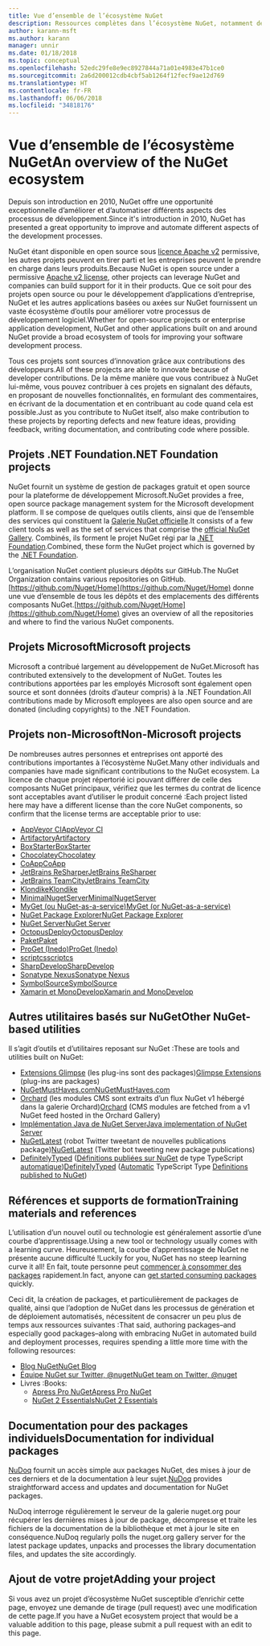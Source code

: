 ```yaml
---
title: Vue d’ensemble de l’écosystème NuGet
description: Ressources complètes dans l’écosystème NuGet, notamment des sources NuGet, des projets NuGet non-Microsoft, des utilitaires et des supports de formation NuGet.
author: karann-msft
ms.author: karann
manager: unnir
ms.date: 01/18/2018
ms.topic: conceptual
ms.openlocfilehash: 52edc29fe8e9ec8927844a71a01e4983e47b1ce0
ms.sourcegitcommit: 2a6d200012cdb4cbf5ab1264f12fecf9ae12d769
ms.translationtype: HT
ms.contentlocale: fr-FR
ms.lasthandoff: 06/06/2018
ms.locfileid: "34818176"
---
```

# <a name="an-overview-of-the-nuget-ecosystem"></a><span data-ttu-id="10752-103">Vue d’ensemble de l’écosystème NuGet</span><span class="sxs-lookup"><span data-stu-id="10752-103">An overview of the NuGet ecosystem</span></span>

<span data-ttu-id="10752-104">Depuis son introduction en 2010, NuGet offre une opportunité exceptionnelle d’améliorer et d’automatiser différents aspects des processus de développement.</span><span class="sxs-lookup"><span data-stu-id="10752-104">Since it's introduction in 2010, NuGet has presented a great opportunity to improve and automate different aspects of the development processes.</span></span>

<span data-ttu-id="10752-105">NuGet étant disponible en open source sous [licence Apache v2](http://choosealicense.com/licenses/apache/) permissive, les autres projets peuvent en tirer parti et les entreprises peuvent le prendre en charge dans leurs produits.</span><span class="sxs-lookup"><span data-stu-id="10752-105">Because NuGet is open source under a permissive [Apache v2 license](http://choosealicense.com/licenses/apache/), other projects can leverage NuGet and companies can build support for it in their products.</span></span> <span data-ttu-id="10752-106">Que ce soit pour des projets open source ou pour le développement d’applications d’entreprise, NuGet et les autres applications basées ou axées sur NuGet fournissent un vaste écosystème d’outils pour améliorer votre processus de développement logiciel.</span><span class="sxs-lookup"><span data-stu-id="10752-106">Whether for open-source projects or enterprise application development, NuGet and other applications built on and around NuGet provide a broad ecosystem of tools for improving your software development process.</span></span>

<span data-ttu-id="10752-107">Tous ces projets sont sources d’innovation grâce aux contributions des développeurs.</span><span class="sxs-lookup"><span data-stu-id="10752-107">All of these projects are able to innovate because of developer contributions.</span></span> <span data-ttu-id="10752-108">De la même manière que vous contribuez à NuGet lui-même, vous pouvez contribuer à ces projets en signalant des défauts, en proposant de nouvelles fonctionnalités, en formulant des commentaires, en écrivant de la documentation et en contribuant au code quand cela est possible.</span><span class="sxs-lookup"><span data-stu-id="10752-108">Just as you contribute to NuGet itself, also make contribution to these projects by reporting defects and new feature ideas, providing feedback, writing documentation, and contributing code where possible.</span></span>

## <a name="net-foundation-projects"></a><span data-ttu-id="10752-109">Projets .NET Foundation</span><span class="sxs-lookup"><span data-stu-id="10752-109">.NET Foundation projects</span></span>

<span data-ttu-id="10752-110">NuGet fournit un système de gestion de packages gratuit et open source pour la plateforme de développement Microsoft.</span><span class="sxs-lookup"><span data-stu-id="10752-110">NuGet provides a free, open source package management system for the Microsoft development platform.</span></span> <span data-ttu-id="10752-111">Il se compose de quelques outils clients, ainsi que de l’ensemble des services qui constituent la [Galerie NuGet officielle](http://www.nuget.org).</span><span class="sxs-lookup"><span data-stu-id="10752-111">It consists of a few client tools as well as the set of services that comprise the [official NuGet Gallery](http://www.nuget.org).</span></span> <span data-ttu-id="10752-112">Combinés, ils forment le projet NuGet régi par la [.NET Foundation](http://www.dotnetfoundation.org/).</span><span class="sxs-lookup"><span data-stu-id="10752-112">Combined, these form the NuGet project which is governed by the [.NET Foundation](http://www.dotnetfoundation.org/).</span></span>

<span data-ttu-id="10752-113">L’organisation NuGet contient plusieurs dépôts sur GitHub.</span><span class="sxs-lookup"><span data-stu-id="10752-113">The NuGet Organization contains various repositories on GitHub.</span></span> <span data-ttu-id="10752-114">[https://github.com/Nuget/Home](https://github.com/Nuget/Home) donne une vue d’ensemble de tous les dépôts et des emplacements des différents composants NuGet.</span><span class="sxs-lookup"><span data-stu-id="10752-114">[https://github.com/Nuget/Home](https://github.com/Nuget/Home) gives an overview of all the repositories and where to find the various NuGet components.</span></span>

## <a name="microsoft-projects"></a><span data-ttu-id="10752-115">Projets Microsoft</span><span class="sxs-lookup"><span data-stu-id="10752-115">Microsoft projects</span></span>

<span data-ttu-id="10752-116">Microsoft a contribué largement au développement de NuGet.</span><span class="sxs-lookup"><span data-stu-id="10752-116">Microsoft has contributed extensively to the development of NuGet.</span></span> <span data-ttu-id="10752-117">Toutes les contributions apportées par les employés Microsoft sont également open source et sont données (droits d’auteur compris) à la .NET Foundation.</span><span class="sxs-lookup"><span data-stu-id="10752-117">All contributions made by Microsoft employees are also open source and are donated (including copyrights) to the .NET Foundation.</span></span>

## <a name="non-microsoft-projects"></a><span data-ttu-id="10752-118">Projets non-Microsoft</span><span class="sxs-lookup"><span data-stu-id="10752-118">Non-Microsoft projects</span></span>

<span data-ttu-id="10752-119">De nombreuses autres personnes et entreprises ont apporté des contributions importantes à l’écosystème NuGet.</span><span class="sxs-lookup"><span data-stu-id="10752-119">Many other individuals and companies have made significant contributions to the NuGet ecosystem.</span></span> <span data-ttu-id="10752-120">La licence de chaque projet répertorié ici pouvant différer de celle des composants NuGet principaux, vérifiez que les termes du contrat de licence sont acceptables avant d’utiliser le produit concerné :</span><span class="sxs-lookup"><span data-stu-id="10752-120">Each project listed here may have a different license than the core NuGet components, so confirm that the license terms are acceptable prior to use:</span></span>

- [<span data-ttu-id="10752-121">AppVeyor CI</span><span class="sxs-lookup"><span data-stu-id="10752-121">AppVeyor CI</span></span>](https://www.appveyor.com/)
- [<span data-ttu-id="10752-122">Artifactory</span><span class="sxs-lookup"><span data-stu-id="10752-122">Artifactory</span></span>](https://www.jfrog.com/artifactory/)
- [<span data-ttu-id="10752-123">BoxStarter</span><span class="sxs-lookup"><span data-stu-id="10752-123">BoxStarter</span></span>](http://boxstarter.org/)
- [<span data-ttu-id="10752-124">Chocolatey</span><span class="sxs-lookup"><span data-stu-id="10752-124">Chocolatey</span></span>](https://chocolatey.org/)
- [<span data-ttu-id="10752-125">CoApp</span><span class="sxs-lookup"><span data-stu-id="10752-125">CoApp</span></span>](http://coapp.org/)
- [<span data-ttu-id="10752-126">JetBrains ReSharper</span><span class="sxs-lookup"><span data-stu-id="10752-126">JetBrains ReSharper</span></span>](https://resharper-plugins.jetbrains.com/)
- [<span data-ttu-id="10752-127">JetBrains TeamCity</span><span class="sxs-lookup"><span data-stu-id="10752-127">JetBrains TeamCity</span></span>](https://www.jetbrains.com/teamcity/)
- [<span data-ttu-id="10752-128">Klondike</span><span class="sxs-lookup"><span data-stu-id="10752-128">Klondike</span></span>](https://github.com/themotleyfool/Klondike)
- [<span data-ttu-id="10752-129">MinimalNugetServer</span><span class="sxs-lookup"><span data-stu-id="10752-129">MinimalNugetServer</span></span>](https://github.com/TanukiSharp/MinimalNugetServer)
- [<span data-ttu-id="10752-130">MyGet (ou NuGet-as-a-service)</span><span class="sxs-lookup"><span data-stu-id="10752-130">MyGet (or NuGet-as-a-service)</span></span>](http://www.myget.org/)
- [<span data-ttu-id="10752-131">NuGet Package Explorer</span><span class="sxs-lookup"><span data-stu-id="10752-131">NuGet Package Explorer</span></span>](https://github.com/NuGetPackageExplorer/NuGetPackageExplorer)
- [<span data-ttu-id="10752-132">NuGet Server</span><span class="sxs-lookup"><span data-stu-id="10752-132">NuGet Server</span></span>](http://nugetserver.net/)
- [<span data-ttu-id="10752-133">OctopusDeploy</span><span class="sxs-lookup"><span data-stu-id="10752-133">OctopusDeploy</span></span>](https://octopus.com/)
- [<span data-ttu-id="10752-134">Paket</span><span class="sxs-lookup"><span data-stu-id="10752-134">Paket</span></span>](https://fsprojects.github.io/Paket/)
- [<span data-ttu-id="10752-135">ProGet (Inedo)</span><span class="sxs-lookup"><span data-stu-id="10752-135">ProGet (Inedo)</span></span>](http://inedo.com/proget)
- [<span data-ttu-id="10752-136">scriptcs</span><span class="sxs-lookup"><span data-stu-id="10752-136">scriptcs</span></span>](http://scriptcs.net/)
- [<span data-ttu-id="10752-137">SharpDevelop</span><span class="sxs-lookup"><span data-stu-id="10752-137">SharpDevelop</span></span>](http://community.sharpdevelop.net/blogs/mattward/archive/2011/01/23/NuGetSupportInSharpDevelop.aspx)
- [<span data-ttu-id="10752-138">Sonatype Nexus</span><span class="sxs-lookup"><span data-stu-id="10752-138">Sonatype Nexus</span></span>](http://www.sonatype.com/nexus-repository-sonatype)
- [<span data-ttu-id="10752-139">SymbolSource</span><span class="sxs-lookup"><span data-stu-id="10752-139">SymbolSource</span></span>](http://www.symbolsource.org/Public)
- [<span data-ttu-id="10752-140">Xamarin et MonoDevelop</span><span class="sxs-lookup"><span data-stu-id="10752-140">Xamarin and MonoDevelop</span></span>](https://github.com/mrward/monodevelop-nuget-addin)

## <a name="other-nuget-based-utilities"></a><span data-ttu-id="10752-141">Autres utilitaires basés sur NuGet</span><span class="sxs-lookup"><span data-stu-id="10752-141">Other NuGet-based utilities</span></span>

<span data-ttu-id="10752-142">Il s’agit d’outils et d’utilitaires reposant sur NuGet :</span><span class="sxs-lookup"><span data-stu-id="10752-142">These are tools and utilities built on NuGet:</span></span>

- <span data-ttu-id="10752-143">[Extensions Glimpse](http://getglimpse.com/Packages) (les plug-ins sont des packages)</span><span class="sxs-lookup"><span data-stu-id="10752-143">[Glimpse Extensions](http://getglimpse.com/Packages) (plug-ins are packages)</span></span>
- [<span data-ttu-id="10752-144">NuGetMustHaves.com</span><span class="sxs-lookup"><span data-stu-id="10752-144">NuGetMustHaves.com</span></span>](http://nugetmusthaves.com/)
- <span data-ttu-id="10752-145">[Orchard](http://www.orchardproject.net/) (les modules CMS sont extraits d’un flux NuGet v1 hébergé dans la galerie Orchard)</span><span class="sxs-lookup"><span data-stu-id="10752-145">[Orchard](http://www.orchardproject.net/) (CMS modules are fetched from a v1 NuGet feed hosted in the Orchard Gallery)</span></span>
- [<span data-ttu-id="10752-146">Implémentation Java de NuGet Server</span><span class="sxs-lookup"><span data-stu-id="10752-146">Java implementation of NuGet Server</span></span>](http://jonnyzzz.com/blog/2012/03/07/nuget-server-in-pure-java/)
- <span data-ttu-id="10752-147">[NuGetLatest](https://twitter.com/NuGetLatest) (robot Twitter tweetant de nouvelles publications package)</span><span class="sxs-lookup"><span data-stu-id="10752-147">[NuGetLatest](https://twitter.com/NuGetLatest) (Twitter bot tweeting new package publications)</span></span>
- <span data-ttu-id="10752-148">[DefinitelyTyped](http://definitelytyped.org/) ([Définitions publiées sur NuGet](http://www.nuget.org/packages?q=DefinitelyTyped) de type TypeScript [automatique](https://github.com/DefinitelyTyped/NugetAutomation/))</span><span class="sxs-lookup"><span data-stu-id="10752-148">[DefinitelyTyped](http://definitelytyped.org/) ([Automatic](https://github.com/DefinitelyTyped/NugetAutomation/) TypeScript Type [Definitions published to NuGet](http://www.nuget.org/packages?q=DefinitelyTyped))</span></span>

## <a name="training-materials-and-references"></a><span data-ttu-id="10752-149">Références et supports de formation</span><span class="sxs-lookup"><span data-stu-id="10752-149">Training materials and references</span></span>

<span data-ttu-id="10752-150">L’utilisation d’un nouvel outil ou technologie est généralement assortie d’une courbe d’apprentissage.</span><span class="sxs-lookup"><span data-stu-id="10752-150">Using a new tool or technology usually comes with a learning curve.</span></span> <span data-ttu-id="10752-151">Heureusement, la courbe d’apprentissage de NuGet ne présente aucune difficulté !</span><span class="sxs-lookup"><span data-stu-id="10752-151">Luckily for you, NuGet has no steep learning curve it all!</span></span> <span data-ttu-id="10752-152">En fait, toute personne peut [commencer à consommer des packages](../quickstart/use-a-package.md) rapidement.</span><span class="sxs-lookup"><span data-stu-id="10752-152">In fact, anyone can [get started consuming packages](../quickstart/use-a-package.md) quickly.</span></span>

<span data-ttu-id="10752-153">Ceci dit, la création de packages, et particulièrement de packages de qualité, ainsi que l’adoption de NuGet dans les processus de génération et de déploiement automatisés, nécessitent de consacrer un peu plus de temps aux ressources suivantes :</span><span class="sxs-lookup"><span data-stu-id="10752-153">That said, authoring packages–and especially good packages–along with  embracing NuGet in automated build and deployment processes, requires spending a little more time with the following resources:</span></span>

- [<span data-ttu-id="10752-154">Blog NuGet</span><span class="sxs-lookup"><span data-stu-id="10752-154">NuGet Blog</span></span>](http://blog.nuget.org/)
- [<span data-ttu-id="10752-155">Équipe NuGet sur Twitter, @nuget</span><span class="sxs-lookup"><span data-stu-id="10752-155">NuGet team on Twitter, @nuget</span></span>](http://twitter.com/nuget)
- <span data-ttu-id="10752-156">Livres :</span><span class="sxs-lookup"><span data-stu-id="10752-156">Books:</span></span>
  - [<span data-ttu-id="10752-157">Apress Pro NuGet</span><span class="sxs-lookup"><span data-stu-id="10752-157">Apress Pro NuGet</span></span>](http://bit.ly/ProNuGet)
  - [<span data-ttu-id="10752-158">NuGet 2 Essentials</span><span class="sxs-lookup"><span data-stu-id="10752-158">NuGet 2 Essentials</span></span>](http://www.amazon.com/NuGet-2-Essentials-Damir-Arh-ebook/dp/B00GTQD5M4)

## <a name="documentation-for-individual-packages"></a><span data-ttu-id="10752-159">Documentation pour des packages individuels</span><span class="sxs-lookup"><span data-stu-id="10752-159">Documentation for individual packages</span></span>

<span data-ttu-id="10752-160">[NuDoq](http://nudoq.org) fournit un accès simple aux packages NuGet, des mises à jour de ces derniers et de la documentation à leur sujet.</span><span class="sxs-lookup"><span data-stu-id="10752-160">[NuDoq](http://nudoq.org) provides straightforward access and updates and documentation for NuGet packages.</span></span>

<span data-ttu-id="10752-161">NuDoq interroge régulièrement le serveur de la galerie nuget.org pour récupérer les dernières mises à jour de package, décompresse et traite les fichiers de la documentation de la bibliothèque et met à jour le site en conséquence.</span><span class="sxs-lookup"><span data-stu-id="10752-161">NuDoq regularly polls the nuget.org gallery server for the latest package updates, unpacks and processes the library documentation files, and updates the site accordingly.</span></span>

## <a name="adding-your-project"></a><span data-ttu-id="10752-162">Ajout de votre projet</span><span class="sxs-lookup"><span data-stu-id="10752-162">Adding your project</span></span>

<span data-ttu-id="10752-163">Si vous avez un projet d’écosystème NuGet susceptible d’enrichir cette page, envoyez une demande de tirage (pull request) avec une modification de cette page.</span><span class="sxs-lookup"><span data-stu-id="10752-163">If you have a NuGet ecosystem project that would be a valuable addition to this page, please  submit a pull request with an edit to this page.</span></span>
